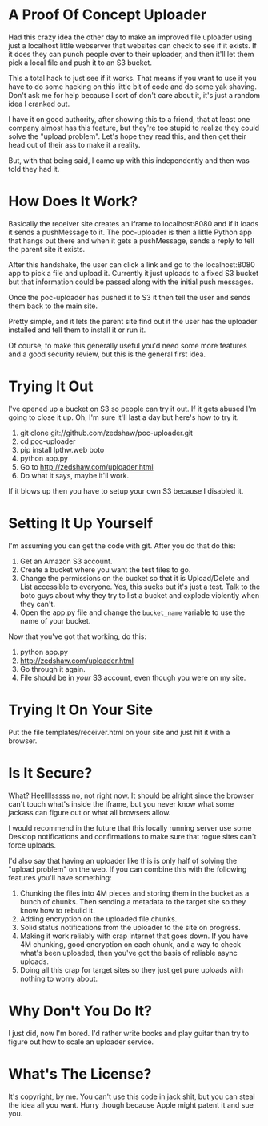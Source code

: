 A Proof Of Concept Uploader
===========================

Had this crazy idea the other day to make an improved file uploader using just a localhost
little webserver that websites can check to see if it exists.  If it does they can punch
people over to their uploader, and then it'll let them pick a local file and push it to
an S3 bucket.

This a total hack to just see if it works.  That means if you want to use it you have to
do some hacking on this little bit of code and do some yak shaving.  Don't ask me for 
help because I sort of don't care about it, it's just a random idea I cranked out.

I have it on good authority, after showing this to a friend, that at least one company
almost has this feature, but they're too stupid to realize they could solve the "upload problem".
Let's hope they read this, and then get their head out of their ass to make it a reality.

But, with that being said, I came up with this independently and then was told they had it.

How Does It Work?
=================

Basically the receiver site creates an iframe to localhost:8080 and if it loads
it sends a pushMessage to it.  The poc-uploader is then a little Python app that
hangs out there and when it gets a pushMessage, sends a reply to tell the parent
site it exists.

After this handshake, the user can click a link and go to the localhost:8080 app
to pick a file and upload it.  Currently it just uploads to a fixed S3 bucket
but that information could be passed along with the initial push messages.

Once the poc-uploader has pushed it to S3 it then tell the user and sends
them back to the main site.

Pretty simple, and it lets the parent site find out if the user has the
uploader installed and tell them to install it or run it.

Of course, to make this generally useful you'd need some more features and
a good security review, but this is the general first idea.


Trying It Out
=============

I've opened up a bucket on S3 so people can try it out.  If it gets abused
I'm going to close it up.  Oh, I'm sure it'll last a day but here's how to try
it.

1. git clone git://github.com/zedshaw/poc-uploader.git
2. cd poc-uploader
3. pip install lpthw.web boto
4. python app.py
5. Go to http://zedshaw.com/uploader.html
6. Do what it says, maybe it'll work.

If it blows up then you have to setup your own S3 because I disabled it.


Setting It Up Yourself
======================

I'm assuming you can get the code with git.  After you do that do this:

1. Get an Amazon S3 account.
2. Create a bucket where you want the test files to go.
3. Change the permissions on the bucket so that it is Upload/Delete and List accessible
    to everyone.  Yes, this sucks but it's just a test. Talk to the boto guys
    about why they try to list a bucket and explode violently when they can't.
4. Open the app.py file and change the `bucket_name` variable to use the name
    of your bucket.

Now that you've got that working, do this:

1. python app.py
2. http://zedshaw.com/uploader.html
3. Go through it again.
4. File should be in *your* S3 account, even though you were on my site.


Trying It On Your Site
======================

Put the file templates/receiver.html on your site and just hit it with a
browser.


Is It Secure?
=============

What? Heellllsssss no, not right now.  It should be alright since the
browser can't touch what's inside the iframe, but you never know what
some jackass can figure out or what all browsers allow.

I would recommend in the future that this locally running server use 
some Desktop notifications and confirmations to make sure that rogue
sites can't force uploads.

I'd also say that having an uploader like this is only half of 
solving the "upload problem" on the web.  If you can combine this
with the following features you'll have something:

1. Chunking the files into 4M pieces and storing them in the bucket
    as a bunch of chunks. Then sending a metadata to the target site
    so they know how to rebuild it.
2. Adding encryption on the uploaded file chunks.
3. Solid status notifications from the uploader to the site on progress.
4. Making it work reliably with crap internet that goes down.  If you
    have 4M chunking, good encryption on each chunk, and a way to check
    what's been uploaded, then you've got the basis of reliable async
    uploads.
5. Doing all this crap for target sites so they just get pure uploads with
    nothing to worry about.


Why Don't You Do It?
====================

I just did, now I'm bored.  I'd rather write books and play guitar than
try to figure out how to scale an uploader service.


What's The License?
===================

It's copyright, by me.  You can't use this code in jack shit, but you
can steal the idea all you want.  Hurry though because Apple might
patent it and sue you.



